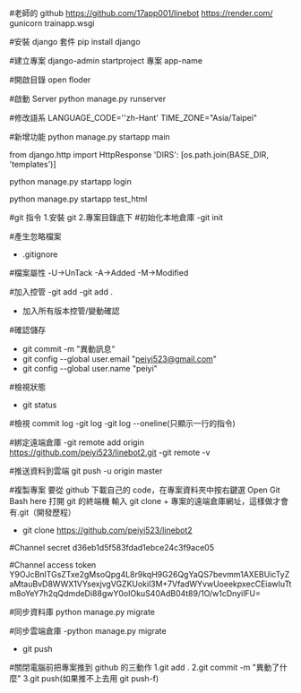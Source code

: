 #老師的 github
https://github.com/17app001/linebot
https://render.com/
gunicorn trainapp.wsgi

#安裝 django 套件
pip install django

#建立專案
django-admin startproject 專案 app-name

#開啟目錄
open floder

#啟動 Server
python manage.py runserver

#修改語系
LANGUAGE_CODE=''zh-Hant'
TIME_ZONE="Asia/Taipei"

#新增功能
python manage.py startapp main

from django.http import HttpResponse
'DIRS': [os.path.join(BASE_DIR, 'templates')]

python manage.py startapp login

python manage.py startapp test_html

#git 指令 1.安裝 git 2.專案目錄底下 #初始化本地倉庫
-git init

#產生忽略檔案

- .gitignore

#檔案屬性
-U->UnTack
-A->Added
-M->Modified

#加入控管
-git add<filename>
-git add .

- 加入所有版本控管/變動確認

#確認儲存

- git commit -m "異動訊息“
- git config --global user.email "peiyi523@gmail.com"
- git config --global user.name "peiyi"

#檢視狀態

- git status

#檢視 commit log
-git log
-git log --oneline(只顯示一行的指令)

#綁定遠端倉庫
-git remote add origin https://github.com/peiyi523/linebot2.git
-git remote -v

#推送資料到雲端
git push -u origin master

#複製專案
要從 github 下載自己的 code，在專案資料夾中按右鍵選 Open Git Bash here 打開 git 的終端機
輸入 git clone + 專案的遠端倉庫網址，這樣做才會有.git（開發歷程）

- git clone https://github.com/peiyi523/linebot2

#Channel secret
d36eb1d5f583fdad1ebce24c3f9ace05

#Channel access token
Y9OJcBnITGsZTxe2gMsoQpg4L8r9kqH9G26QgYaQS7bevmm1AXEBUicTyZaMtauBvD8WWX1VYsexjvgVGZKUokil3M+7VfadWYvwUoeekpxecCEiawIuTtm8oYeY7h2qQdmdeDi88gwY0oIOkuS40AdB04t89/1O/w1cDnyilFU=

#同步資料庫
python manage.py migrate

#同步雲端倉庫
-python manage.py migrate

- git push

#關閉電腦前把專案推到 github 的三動作
1.git add .
2.git commit -m "異動了什麼"
3.git push(如果推不上去用 git push-f)
